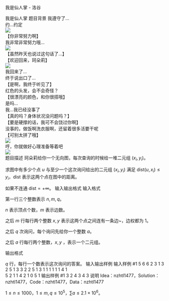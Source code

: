



我是仙人掌 - 洛谷














我是仙人掌
题目背景
我遵守了...  
约...约定  
![](https://cdn.luogu.com.cn/upload/pic/45543.png)  
【你非常努力啊】  
我非常非常努力哦...  
![](https://cdn.luogu.com.cn/upload/pic/45545.png)  
【虽然昨天也说过这句话了...】   
【欢迎回来，珂朵莉】  
![](https://cdn.luogu.com.cn/upload/pic/45546.png)  
我回来了...  
终于说出口了...  
【是啊，我终于听见了】  
红色的头发，会不会奇怪？  
【很漂亮的颜色，和你很搭哦】   
是吗...  
我...我已经没事了  
【真的吗？身体状况没问题吗？】   
【要是硬撑的话，我可不会饶过你啊】  
没事的，做饭啊洗衣服啊，还留着很多活要干呢   
【可别太拼了哦】  
![](https://cdn.luogu.com.cn/upload/pic/45547.png)  
哼，你就做好心理准备等着吧  
![](https://cdn.luogu.com.cn/upload/pic/45548.png)  
题目描述
珂朵莉给你一个无向图，每次查询的时候给一堆二元组 $(x_i,y_i)$。

求图中有多少个点 $u$ 与至少一个这次询问给出的二元组 $(x_i,y_i)$ 满足 
 $\mathrm{dist}(u,x_i)\leq y_i$，$\mathrm{dist}$ 表示这两个点在图中的距离。

如果不连通 $\mathrm{dist} = +\infty$。
输入输出格式
输入格式

第一行三个整数表示 $n,m,q$。

$n$ 表示顶点个数，$m$ 表示边数。

之后 $m$ 行每行两个整数 $x,y$ 表示这两个点之间连有一条边~，边权都为 $1$。

之后 $q$ 次询问，每个询问先给你一个整数 $a$。

之后 $a$ 行每行两个整数，$x,y$ ，表示一个二元组。


输出格式

$q$ 行，每行一个数表示这次询问的答案。
输入输出样例
输入样例 #1
5 6 6
2 3
1 3
2 5
1 3
3 2
2 5
1
3 1
1
1 1
1
1 4
1	
5 2
1
1 4
2
1 0
5 1
输出样例 #1
3
2
4
3
4
3
说明
Idea：nzhtl1477，Solution：nzhtl1477，Code：nzhtl1477，Data：nzhtl1477

$1\leq n\leq 1000$，$1\leq m,q \leq 10^5$，$\sum a\leq2.1\times 10^6$。  






